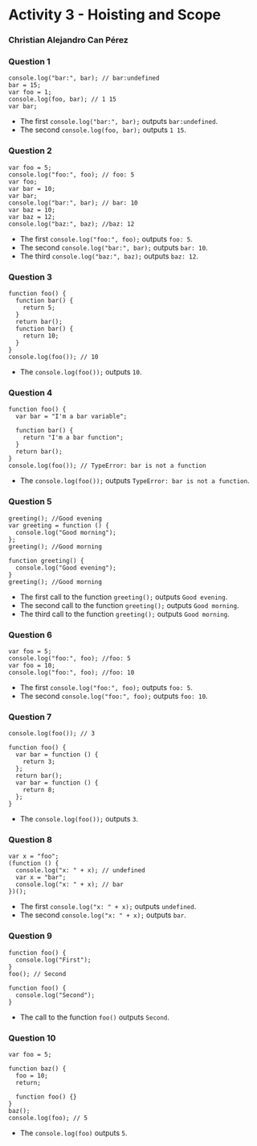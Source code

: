 # Activity 3 - Hoisting and Scope

### Christian Alejandro Can Pérez

### Question 1

```
console.log("bar:", bar); // bar:undefined
bar = 15;
var foo = 1;
console.log(foo, bar); // 1 15
var bar;
```

- The first `console.log("bar:", bar);` outputs `bar:undefined`.
- The second `console.log(foo, bar);` outputs `1 15`.

### Question 2

```
var foo = 5;
console.log("foo:", foo); // foo: 5
var foo;
var bar = 10;
var bar;
console.log("bar:", bar); // bar: 10
var baz = 10;
var baz = 12;
console.log("baz:", baz); //baz: 12
```

- The first `console.log("foo:", foo);` outputs `foo: 5`.
- The second `console.log("bar:", bar);` outputs `bar: 10`.
- The third `console.log("baz:", baz);` outputs `baz: 12`.

### Question 3

```
function foo() {
  function bar() {
    return 5;
  }
  return bar();
  function bar() {
    return 10;
  }
}
console.log(foo()); // 10
```

- The `console.log(foo());` outputs `10`.

### Question 4

```
function foo() {
  var bar = "I'm a bar variable";

  function bar() {
    return "I'm a bar function";
  }
  return bar();
}
console.log(foo()); // TypeError: bar is not a function
```

- The `console.log(foo());` outputs `TypeError: bar is not a function`.

### Question 5

```
greeting(); //Good evening
var greeting = function () {
  console.log("Good morning");
};
greeting(); //Good morning

function greeting() {
  console.log("Good evening");
}
greeting(); //Good morning
```

- The first call to the function `greeting();` outputs `Good evening`.
- The second call to the function `greeting();` outputs `Good morning`.
- The third call to the function `greeting();` outputs `Good morning`.

### Question 6

```
var foo = 5;
console.log("foo:", foo); //foo: 5
var foo = 10;
console.log("foo:", foo); //foo: 10
```

- The first `console.log("foo:", foo);` outputs `foo: 5`.
- The second `console.log("foo:", foo);` outputs `foo: 10`.

### Question 7

```
console.log(foo()); // 3

function foo() {
  var bar = function () {
    return 3;
  };
  return bar();
  var bar = function () {
    return 8;
  };
}
```

- The `console.log(foo());` outputs `3`.

### Question 8

```
var x = "foo";
(function () {
  console.log("x: " + x); // undefined
  var x = "bar";
  console.log("x: " + x); // bar
})();
```

- The first `console.log("x: " + x);` outputs `undefined`.
- The second `console.log("x: " + x);` outputs `bar`.

### Question 9

```
function foo() {
  console.log("First");
}
foo(); // Second

function foo() {
  console.log("Second");
}
```

- The call to the function `foo()` outputs `Second`.

### Question 10

```
var foo = 5;

function baz() {
  foo = 10;
  return;

  function foo() {}
}
baz();
console.log(foo); // 5
```

- The `console.log(foo)` outputs `5`.
